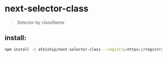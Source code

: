 # next-selector-class
> Selector by className

## install:
```bash
npm install -S afeiship/next-selector-class --registry=https://registry.npm.taobao.org
```
